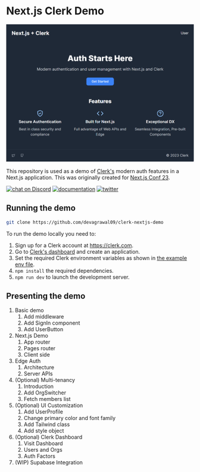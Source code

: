 # Next.js Clerk Demo
![Next.js Clerk Demo](./public/og.png)

This repository is used as a demo of [Clerk's](https://www.clerk.com/?utm_source=github&utm_medium=template_repos&utm_campaign=nextjs_template) modern auth features in a Next.js application. This was originally created for [Next.js Conf 23](https://nextjs.org/conf).

[![chat on Discord](https://img.shields.io/discord/856971667393609759.svg?logo=discord)](https://discord.com/invite/b5rXHjAg7A)
[![documentation](https://img.shields.io/badge/documentation-clerk-green.svg)](https://docs.clerk.com)
[![twitter](https://img.shields.io/twitter/follow/ClerkDev?style=social)](https://twitter.com/intent/follow?screen_name=ClerkDev)


## Running the demo

```bash
git clone https://github.com/devagrawal09/clerk-nextjs-demo
```

To run the demo locally you need to:

1. Sign up for a Clerk account at https://clerk.com.
2. Go to [Clerk's dashboard](https://dashboard.clerk.com?utm_source=github&utm_medium=template_repos&utm_campaign=nextjs_template) and create an application.
3. Set the required Clerk environment variables as shown in [the example env file](./.env.example).
4. `npm install` the required dependencies.
5. `npm run dev` to launch the development server.

## Presenting the demo
1. Basic demo
   1. Add middleware
   2. Add SignIn component
   3. Add UserButton
2. Next.js Demo
   1. App router
   2. Pages router
   3. Client side
3. Edge Auth
   1. Architecture
   2. Server APIs
4. (Optional) Multi-tenancy
   1. Introduction
   2. Add OrgSwitcher
   3. Fetch members list
5. (Optional) UI Customization
   1. Add UserProfile
   2. Change primary color and font family
   3. Add Tailwind class
   4. Add style object
6. (Optional) Clerk Dashboard
   1. Visit Dashboard
   2. Users and Orgs
   3. Auth Factors
7. (WIP) Supabase Integration

